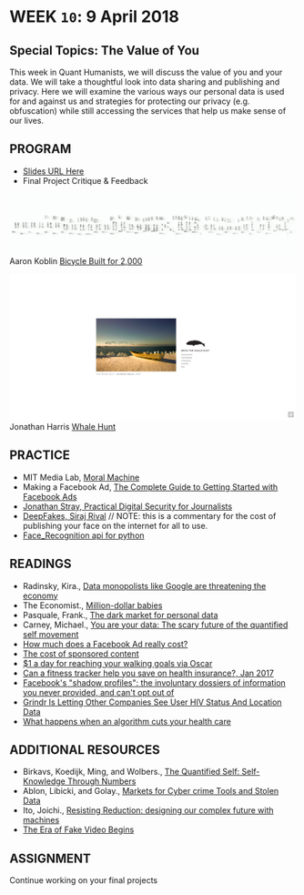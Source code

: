 # WEEK `10`: 9 April 2018
##  Special Topics: The Value of You

This week in Quant Humanists, we will discuss the value of you and your data. We will take a thoughtful look into data sharing and publishing and privacy. Here we will examine the various ways our personal data is used for and against us and strategies for protecting our privacy (e.g. obfuscation) while still accessing the services that help us make sense of our lives.

## PROGRAM

- [Slides URL Here](https://docs.google.com/presentation/d/1HAX3qve-JgE4iAGJLTD1T6UEdxM231xgIsowFo1PcqQ/edit?usp=sharing)
- Final Project Critique & Feedback

![bicycle](assets/images/bicycle.png)
Aaron Koblin [Bicycle Built for 2,000](http://www.bicyclebuiltfortwothousand.com/info.html
) 

![whales](assets/images/whalehunt.png)
Jonathan Harris [Whale Hunt](http://thewhalehunt.org/) 


## PRACTICE
- MIT Media Lab, [Moral Machine](http://moralmachine.mit.edu/)
- Making a Facebook Ad, [The Complete Guide to Getting Started with Facebook Ads](https://blog.bufferapp.com/facebook-ads)
- [Jonathan Stray, Practical Digital Security for Journalists](https://www.youtube.com/watch?v=KI1Uq7dEjrs)
- [DeepFakes, Siraj Rival](https://github.com/llSourcell/deepfakes) // NOTE: this is a commentary for the cost of publishing your face on the internet for all to use.
- [Face_Recognition api for python](https://github.com/ageitgey/face_recognition)


## READINGS
- Radinsky, Kira., [Data monopolists like Google are threatening the economy](https://hbr.org/2015/03/data-monopolists-like-google-are-threatening-the-economy)
- The Economist., [Million-dollar babies](https://www.economist.com/news/business/21695908-silicon-valley-fights-talent-universities-struggle-hold-their)
- Pasquale, Frank., [The dark market for personal data](https://www.nytimes.com/2014/10/17/opinion/the-dark-market-for-personal-data.html)
- Carney, Michael., [You are your data: The scary future of the quantified self movement](https://pando.com/2013/05/20/you-are-your-data-the-scary-future-of-the-quantified-self-movement/)
- [How much does a Facebook Ad really cost?](https://blog.bufferapp.com/facebook-advertising-cost)
- [The cost of sponsored content](https://digiday.com/media/how-top-publishers-handle-sponsored-content/)
- [$1 a day for reaching your walking goals via Oscar](https://www.hioscar.com/faq/5-steps-to-get-more-out-of-your-new-Oscar-plan)
- [Can a fitness tracker help you save on health insurance?, Jan 2017](https://www.policygenius.com/blog/can-a-fitness-tracker-help-you-save-on-health-insurance/)
- [Facebook's "shadow profiles": the involuntary dossiers of information you never provided, and can't opt out of](https://boingboing.net/2017/11/08/involuntary-profiling.html)
- [Grindr Is Letting Other Companies See User HIV Status And Location Data](https://www.buzzfeed.com/azeenghorayshi/grindr-hiv-status-privacy?utm_term=.vbpQDJXLj#.aqVM0o7Yg)
- [What happens when an algorithm cuts your health care](https://www.theverge.com/2018/3/21/17144260/healthcare-medicaid-algorithm-arkansas-cerebral-palsy)

## ADDITIONAL RESOURCES
- Birkavs, Koedijk, Ming, and Wolbers., [The Quantified Self: Self-Knowledge Through Numbers](http://www.ideefiks.utwente.nl/wp_base/wp-content/uploads/2016/01/Final-Project-Quantified-Self-6_22_2016.pdf)
- Ablon, Libicki, and Golay., [Markets for Cyber crime Tools and Stolen Data](https://www.rand.org/pubs/research_reports/RR610.html)
- Ito, Joichi., [Resisting Reduction: designing our complex future with machines](http://moralmachine.mit.edu/)
- [The Era of Fake Video Begins](https://www.theatlantic.com/magazine/archive/2018/05/realitys-end/556877/)

## ASSIGNMENT

Continue working on your final projects


